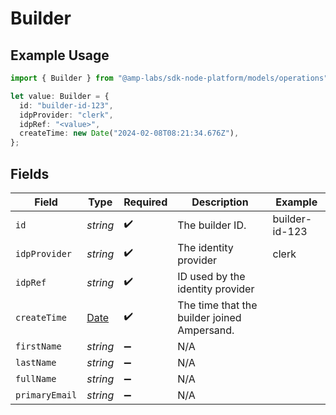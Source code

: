 # Builder

## Example Usage

```typescript
import { Builder } from "@amp-labs/sdk-node-platform/models/operations";

let value: Builder = {
  id: "builder-id-123",
  idpProvider: "clerk",
  idpRef: "<value>",
  createTime: new Date("2024-02-08T08:21:34.676Z"),
};
```

## Fields

| Field                                                                                         | Type                                                                                          | Required                                                                                      | Description                                                                                   | Example                                                                                       |
| --------------------------------------------------------------------------------------------- | --------------------------------------------------------------------------------------------- | --------------------------------------------------------------------------------------------- | --------------------------------------------------------------------------------------------- | --------------------------------------------------------------------------------------------- |
| `id`                                                                                          | *string*                                                                                      | :heavy_check_mark:                                                                            | The builder ID.                                                                               | builder-id-123                                                                                |
| `idpProvider`                                                                                 | *string*                                                                                      | :heavy_check_mark:                                                                            | The identity provider                                                                         | clerk                                                                                         |
| `idpRef`                                                                                      | *string*                                                                                      | :heavy_check_mark:                                                                            | ID used by the identity provider                                                              |                                                                                               |
| `createTime`                                                                                  | [Date](https://developer.mozilla.org/en-US/docs/Web/JavaScript/Reference/Global_Objects/Date) | :heavy_check_mark:                                                                            | The time that the builder joined Ampersand.                                                   |                                                                                               |
| `firstName`                                                                                   | *string*                                                                                      | :heavy_minus_sign:                                                                            | N/A                                                                                           |                                                                                               |
| `lastName`                                                                                    | *string*                                                                                      | :heavy_minus_sign:                                                                            | N/A                                                                                           |                                                                                               |
| `fullName`                                                                                    | *string*                                                                                      | :heavy_minus_sign:                                                                            | N/A                                                                                           |                                                                                               |
| `primaryEmail`                                                                                | *string*                                                                                      | :heavy_minus_sign:                                                                            | N/A                                                                                           |                                                                                               |